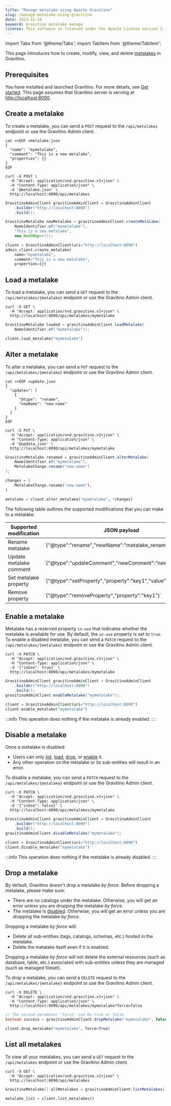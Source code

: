 ```yaml
---
title: "Manage metalake using Apache Gravitino"
slug: /manage-metalake-using-gravitino
date: 2023-12-10
keyword: Gravitino metalake manage
license: This software is licensed under the Apache License version 2.
---
```


import Tabs from '@theme/Tabs';
import TabItem from '@theme/TabItem';

This page introduces how to create, modify, view, and delete [metalakes](./glossary.md#metalake) in Gravitino. 

## Prerequisites

You have installed and launched Gravitino.
For more details, see [Get started](./getting-started/index.md).
This page assumes that Gravitino server is serving at [http://localhost:8090](http://localhost:8090).

## Create a metalake

To create a metalake, you can send a `POST` request to the `/api/metalakes` endpoint
or use the Gravitino Admin client.

<Tabs groupId="language" queryString>
<TabItem value="shell" label="Shell">

```shell
cat <<EOF >metalake.json
{
  "name": "mymetalake",
  "comment": "This is a new metalake",
  "properties": {}
}
EOF

curl -X POST \
  -H "Accept: application/vnd.gravitino.v1+json" \
  -H "Content-Type: application/json" \
  -d '@metalake.json' \
  http://localhost:8090/api/metalakes
```

</TabItem>
<TabItem value="java" label="Java">

```java
GravitinoAdminClient gravitinoAdminClient = GravitinoAdminClient
    .builder("http://localhost:8090")
    .build();

GravitinoMetalake newMetalake = gravitinoAdminClient.createMetalake(
    NameIdentifier.of("mymetalake"),
    "This is a new metalake",
    new HashMap<>());
```

</TabItem>
<TabItem value="python" label="Python">

```python
client = GravitinoAdminClient(uri="http://localhost:8090")
admin_client.create_metalake(
    name="mymetalake", 
    comment="This is a new metalake", 
    properties={})
```

</TabItem>
</Tabs>

## Load a metalake

To load a metalake, you can send a `GET` request to the `/api/metalakes/{metalake}` endpoint
or use the Gravitino Admin client.

<Tabs groupId="language" queryString>
<TabItem value="shell" label="Shell">

```shell
curl -X GET \
  -H "Accept: application/vnd.gravitino.v1+json" \
  http://localhost:8090/api/metalakes/mymetalake
```

</TabItem>
<TabItem value="java" label="Java">

```java
GravitinoMetalake loaded = gravitinoAdminClient.loadMetalake(
    NameIdentifier.of("mymetalake"));
```

</TabItem>
<TabItem value="python" label="Python">

```python
client.load_metalake("mymetalake")
```
</TabItem>
</Tabs>

## Alter a metalake

To alter a metalake, you can send a `PUT` request to the `/api/metalakes/{metalake}` endpoint
or use the Gravitino Admin client.

<Tabs groupId="language" queryString>
<TabItem value="shell" label="Shell">

```shell
cat <<EOF >update.json
{
  "updates": [
    {
      "@type": "rename",
      "newName": "new-name"
    }
  ]
}
EOF

curl -X PUT \
  -H "Accept: application/vnd.gravitino.v1+json" \
  -H "Content-Type: application/json" \
  -d '@updata.json' \
  http://localhost:8090/api/metalakes/mymetalake
```

</TabItem>
<TabItem value="java" label="Java">

```java
GravitinoMetalake renamed = gravitinoAdminClient.alterMetalake(
    NameIdentifier.of("mymetalake"),
    MetalakeChange.rename("new-name")
);
```

</TabItem>
<TabItem value="python" label="Python">

```python
changes = (
    MetalakeChange.rename("new-name"),
)

metalake = client.alter_metalake("mymetalake", *changes)
```

</TabItem>
</Tabs>

The following table outlines the supported modifications that you can make to a metalake:

<table>
<thead>
<tr>
  <th>Supported modification</th>
  <th>JSON payload</th>
  <th>Java</th>
  <th>Python</th>
</tr>
</thead>
<tbody>
<tr>
  <td>Rename metalake</td>
  <td>`{"@type":"rename","newName":"metalake_renamed"}`</td>
  <td>`MetalakeChange.rename("metalake_renamed")`</td>
  <td>`MetalakeChange.rename("metalake_renamed")`</td>
</tr>
<tr>
  <td>Update metalake comment</td>
  <td>`{"@type":"updateComment","newComment":"new_comment"}`</td>
  <td>`MetalakeChange.updateComment("new_comment")`</td>
  <td>`MetalakeChange.update_comment("new_comment")`</td>
</tr>
<tr>
  <td>Set metalake property</td>
  <td>`{"@type":"setProperty","property":"key1","value":"value1"}`</td>
  <td>`MetalakeChange.setProperty("key1", "value1")`</td>
  <td>`MetalakeChange.set_property("key1", "value1")`</td>
</tr>
<tr>
  <td>Remove property</td>
  <td>`{"@type":"removeProperty","property":"key1"}`</td>
  <td>`MetalakeChange.removeProperty("key1")`</td>
  <td>`MetalakeChange.remove_property("key1")`</td>
</tr>
</tbody>
</table>

## Enable a metalake

Metalake has a reserved property `in-use` that indicates whether the metalake is available for use.
By default, the `in-use` property is set to `true`.
To enable a disabled metalake, you can send a `PATCH` request
to the `/api/metalakes/{metalake}` endpoint or use the Gravitino Admin client.

<Tabs groupId="language" queryString>
<TabItem value="shell" label="Shell">

```shell
curl -X PATCH \
  -H "Accept: application/vnd.gravitino.v1+json" \
  -H "Content-Type: application/json" \
  -d '{"inUse": true}' \
  http://localhost:8090/api/metalakes/mymetalake
```

</TabItem>
<TabItem value="java" label="Java">

```java
GravitinoAdminClient gravitinoAdminClient = GravitinoAdminClient
    .builder("http://localhost:8090")
    .build();
gravitinoAdminClient.enableMetalake("mymetalake");
```

</TabItem>
<TabItem value="python" label="Python">

```python
client = GravitinoAdminClient(uri="http://localhost:8090")
client.enable_metalake("mymetalake")
```

</TabItem>
</Tabs>

:::info
This operation does nothing if the metalake is already enabled.
:::

## Disable a metalake

Once a metalake is disabled:

- Users can only [list](#list-all-metalakes), [load](#load-a-metalake), [drop](#drop-a-metalake),
  or [enable](#enable-a-metalake) it.
- Any other operation on the metalake or its sub-entities will result in an error.

To disable a metalake, you can send a `PATCH` request to the `/api/metalakes/{metalake}` endpoint
or use the Gravitino Admin client.

<Tabs groupId="language" queryString>
<TabItem value="shell" label="Shell">

```shell
curl -X PATCH \
  -H "Accept: application/vnd.gravitino.v1+json" \
  -H "Content-Type: application/json" \
  -d '{"inUse": false}' \
  http://localhost:8090/api/metalakes/mymetalake
```

</TabItem>
<TabItem value="java" label="Java">

```java
GravitinoAdminClient gravitinoAdminClient = GravitinoAdminClient
    .builder("http://localhost:8090")
    .build();
gravitinoAdminClient.disableMetalake("mymetalake");
```

</TabItem>
<TabItem value="python" label="Python">

```python
client = GravitinoAdminClient(uri="http://localhost:8090")
client.disable_metalake("mymetalake")

```
</TabItem>
</Tabs>

:::info
This operation does nothing if the metalake is already disabled.
:::

## Drop a metalake

By default, Gravitino doesn't drop a metalake *by force*.
Before dropping a metalake, please make sure:

- There are no catalogs under the metalake.
  Otherwise, you will get an error unless you are dropping the metalake *by force*.
- The metalake is [disabled](#disable-a-metalake).
  Otherwise, you will get an error unless you are dropping the metalake *by force*.

Dropping a metalake *by force* will:

- Delete all sub-entities (tags, catalogs, schemas, etc.) hosted in the metalake.
- Delete the metalake itself even if it is enabled.

Dropping a metalake *by force* will not delete the external resources
(such as database, table, etc.) associated with sub-entities
unless they are managed (such as managed fileset).

To drop a metalake, you can send a `DELETE` request to the `/api/metalakes/{metalake}` endpoint
or use the Gravitino Admin client.

<Tabs groupId="language" queryString>
<TabItem value="shell" label="Shell">

```shell
curl -X DELETE \
  -H "Accept: application/vnd.gravitino.v1+json" \
  -H "Content-Type: application/json" \
  http://localhost:8090/api/metalakes/mymetalake?force=false
```

</TabItem>
<TabItem value="java" label="Java">

```java
// The second parameter 'force' can be true or false
boolean success = gravitinoAdminClient.dropMetalake("mymetalake", false);
```

</TabItem>
<TabItem value="python" label="Python">

```python
client.drop_metalake("mymetalake", force=True)
```

</TabItem>
</Tabs>

## List all metalakes

To view all your metalakes, you can send a `GET` request to the `/api/metalakes` endpoint
or use the Gravitino Admin client.

<Tabs groupId="language" queryString>
<TabItem value="shell" label="Shell">

```shell
curl -X GET \
  -H "Accept: application/vnd.gravitino.v1+json" \
  http://localhost:8090/api/metalakes
```

</TabItem>
<TabItem value="java" label="Java">

```java
GravitinoMetalake[] allMetalakes = gravitinoAdminClient.listMetalakes();
```

</TabItem>
<TabItem value="python" label="Python">

```python
metalake_list = client.list_metalakes()
```

</TabItem>
</Tabs>


